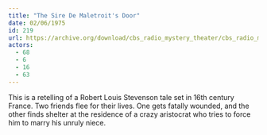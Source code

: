```yaml
---
title: "The Sire De Maletroit's Door"
date: 02/06/1975
id: 219
url: https://archive.org/download/cbs_radio_mystery_theater/cbs_radio_mystery_theater-0201-0250.zip/cbs_radio_mystery_theater-0201-0250%2Fcbsrmt_0219_the_sire_de_maletroits_door.mp3
actors:
  - 68
  - 6
  - 16
  - 63
---
```

This is a retelling of a Robert Louis Stevenson tale set in 16th century France. Two friends flee for their lives. One gets fatally wounded, and the other finds shelter at the residence of a crazy aristocrat who tries to force him to marry his unruly niece.